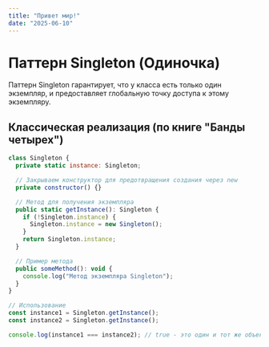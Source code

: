 ```yaml
---
title: "Привет мир!"
date: "2025-06-10"
---
```


# Паттерн Singleton (Одиночка)

Паттерн Singleton гарантирует, что у класса есть только один экземпляр, и предоставляет глобальную точку доступа к этому экземпляру.

## Классическая реализация (по книге "Банды четырех")

```javascript
class Singleton {
  private static instance: Singleton;

  // Закрываем конструктор для предотвращения создания через new
  private constructor() {}

  // Метод для получения экземпляра
  public static getInstance(): Singleton {
    if (!Singleton.instance) {
      Singleton.instance = new Singleton();
    }
    return Singleton.instance;
  }

  // Пример метода
  public someMethod(): void {
    console.log("Метод экземпляра Singleton");
  }
}

// Использование
const instance1 = Singleton.getInstance();
const instance2 = Singleton.getInstance();

console.log(instance1 === instance2); // true - это один и тот же объект
```
